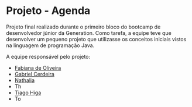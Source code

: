 # Projeto - Agenda

Projeto final realizado durante o primeiro bloco do bootcamp de desenvolvedor júnior da Generation. Como tarefa, a equipe teve que desenvolver um pequeno projeto que utilizasse os conceitos iniciais vistos na linguagem de programação Java.

A equipe responsável pelo projeto: 

- [Fabiana de Oliveira](https://github.com/Tavarina)
- [Gabriel Cerdeira](https://github.com/gabrgcr)
- [Nathalia](https://github.com/FaveroNath)
- Th
- [Tiago Higa](https://github.com/tiagohiga)
- To
